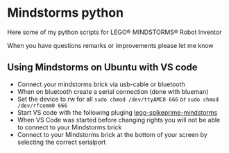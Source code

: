 # Mindstorms python

Here some of my python scripts for LEGO® MINDSTORMS® Robot Inventor

When you have questions remarks or improvements please let me know

## Using Mindstorms on Ubuntu with VS code

- Connect your mindstorms brick via usb-cable or bluetooth
- When on bluetooth create a serial connection (done with blueman)
- Set the device to rw for all `sudo chmod /dev/ttyAMC0 666` or `sudo chmod /dev/rfcomm0 666`
- Start VS code with the following pluging  [lego-spikeprime-mindstorms](https://marketplace.visualstudio.com/items?itemName=PeterStaev.lego-spikeprime-mindstorms-vscode&ssr=false#review-details)
- When VS Code was started before changing rights you will not be able to connect to your Mindstorms brick
- Connect to your Mindstorms brick at the bottom of your screen by selecting the correct serialport